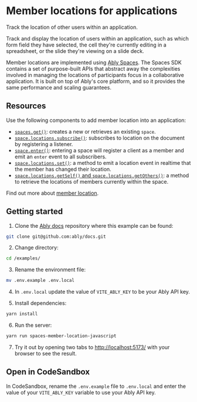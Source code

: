 # Member locations for applications

Track the location of other users within an application.

Track and display the location of users within an application, such as which form field they have selected, the cell they're currently editing in a spreadsheet, or the slide they're viewing on a slide deck.

Member locations are implemented using [Ably Spaces](/docs/products/spaces). The Spaces SDK contains a set of purpose-built APIs that abstract away the complexities involved in managing the locations of participants focus in a collaborative application. It is built on top of Ably's core platform, and so it provides the same performance and scaling guarantees.

## Resources

Use the following components to add member location into an application:

- [`spaces.get()`](/docs/spaces/space#create): creates a new or retrieves an existing `space`.
- [`space.locations.subscribe()`](/docs/spaces/locations#subscribe): subscribes to location on the document by registering a listener.
- [`space.enter()`](/docs/spaces/space#enter): entering a space will register a client as a member and emit an `enter` event to all subscribers.
- [`space.locations.set()`](/docs/spaces/locations#set): a method to emit a location event in realtime that the member has changed their location.
- [`space.locations.getSelf()` and `space.locations.getOthers()`](/docs/spaces/locations#retrieve): a method to retrieve the locations of members currently within the space.

Find out more about [member location](/docs/spaces/locations).

## Getting started

1. Clone the [Ably docs](https://github.com/ably/docs) repository where this example can be found:

  ```sh
  git clone git@github.com:ably/docs.git
  ```

2. Change directory:

  ```sh
  cd /examples/
  ```

3. Rename the environment file:

  ```sh
  mv .env.example .env.local
  ```

4. In `.env.local` update the value of `VITE_ABLY_KEY` to be your Ably API key.

5. Install dependencies:

  ```sh
  yarn install
  ```

6. Run the server:

  ```sh
  yarn run spaces-member-location-javascript
  ```

7. Try it out by opening two tabs to [http://localhost:5173/](http://localhost:5173/) with your browser to see the result.

## Open in CodeSandbox

In CodeSandbox, rename the `.env.example` file to `.env.local` and enter the value of your `VITE_ABLY_KEY` variable to use your Ably API key.
